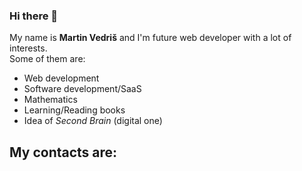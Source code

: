 ### Hi there 👋

My name is **Martin Vedriš** and I'm future web developer with a lot of interests.\
Some of them are:
 - Web development
 - Software development/SaaS
 - Mathematics
 - Learning/Reading books
 - Idea of *Second Brain* (digital one)

My contacts are:
 - 

<!--
**martinvedris13/martinvedris13** is a ✨ _special_ ✨ repository because its `README.md` (this file) appears on your GitHub profile.

Here are some ideas to get you started:

- 🔭 I’m currently working on ...
- 🌱 I’m currently learning ...
- 👯 I’m looking to collaborate on ...
- 🤔 I’m looking for help with ...
- 💬 Ask me about ...
- 📫 How to reach me: ...
- 😄 Pronouns: ...
- ⚡ Fun fact: ...
-->
